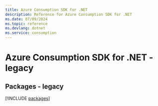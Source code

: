 ```yaml
---
title: Azure Consumption SDK for .NET
description: Reference for Azure Consumption SDK for .NET
ms.date: 07/09/2024
ms.topic: reference
ms.devlang: dotnet
ms.service: consumption
---
```

# Azure Consumption SDK for .NET - legacy
## Packages - legacy
[!INCLUDE [packages](consumption-index.md)]